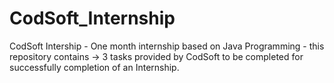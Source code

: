 # CodSoft_Internship
CodSoft Intership - One month internship based on Java Programming - this repository contains -> 3 tasks provided by CodSoft to be completed for successfully completion of an Internship.
